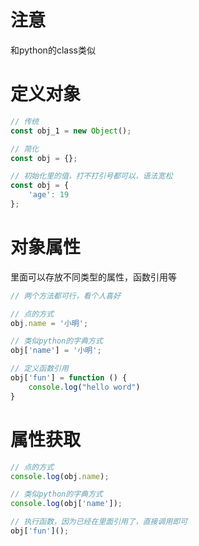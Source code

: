 # 注意

和python的class类似

# 定义对象

```javascript
// 传统
const obj_1 = new Object();

// 简化
const obj = {};

// 初始化里的值，打不打引号都可以，语法宽松
const obj = {
    'age': 19
};
```

# 对象属性

里面可以存放不同类型的属性，函数引用等

```javascript
// 两个方法都可行，看个人喜好

// 点的方式
obj.name = '小明';

// 类似python的字典方式
obj['name'] = '小明';

// 定义函数引用
obj['fun'] = function () {
    console.log("hello word")
}
```

# 属性获取

```javascript
// 点的方式
console.log(obj.name);

// 类似python的字典方式
console.log(obj['name']);

// 执行函数，因为已经在里面引用了，直接调用即可
obj['fun']();
```